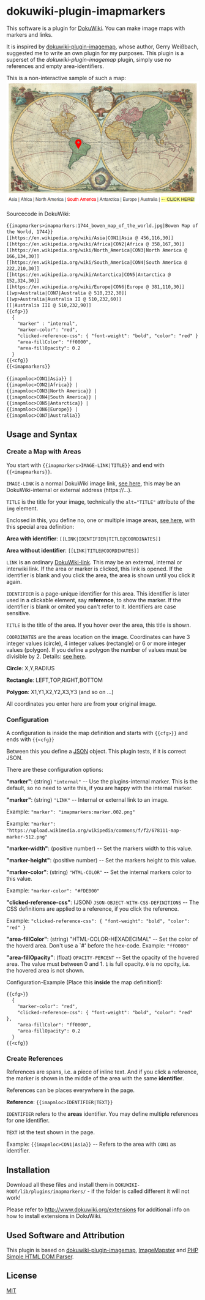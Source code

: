 # dokuwiki-plugin-imapmarkers

This software is a plugin for [DokuWiki](https://www.dokuwiki.org/).
You can make image maps with markers and links.

It is inspired by [dokuwiki-plugin-imagemap](https://github.com/i-net-software/dokuwiki-plugin-imagemap/), whose author, Gerry Weißbach, suggested me to write an own plugin for my purposes.
This plugin is a superset of the *dokuwiki-plugin-imagemap* plugin, simply use no references and empty area-identifiers.

This is a non-interactive sample of such a map:
![Acient World Map with Marker](https://raw.githubusercontent.com/kgitthoene/dokuwiki-plugin-imapmarkers/master/readme/map-with-marker.png)

Sourcecode in DokuWiki:
```
{{imapmarkers>imapmarkers:1744_bowen_map_of_the_world.jpg|Bowen Map of the World, 1744}}
[[https://en.wikipedia.org/wiki/Asia|CON1|Asia @ 456,116,30]]
[[https://en.wikipedia.org/wiki/Africa|CON2|Africa @ 358,167,30]]
[[https://en.wikipedia.org/wiki/North_America|CON3|North America @ 166,134,30]]
[[https://en.wikipedia.org/wiki/South_America|CON4|South America @ 222,210,30]]
[[https://en.wikipedia.org/wiki/Antarctica|CON5|Antarctica @ 152,324,30]]
[[https://en.wikipedia.org/wiki/Europe|CON6|Europe @ 381,110,30]]
[[wp>Australia|CON7|Australia @ 510,232,30]]
[[wp>Australia|Australia II @ 510,232,60]]
[[|Australia III @ 510,232,90]]
{{cfg>}}
  {
    "marker" : "internal",
    "marker-color": "red",
    "clicked-reference-css": { "font-weight": "bold", "color": "red" }
    "area-fillColor": "ff0000",
    "area-fillOpacity": 0.2
  }
{{<cfg}}
{{<imapmarkers}}

{{imapmloc>CON1|Asia}} |
{{imapmloc>CON2|Africa}} |
{{imapmloc>CON3|North America}} |
{{imapmloc>CON4|South America}} |
{{imapmloc>CON5|Antarctica}} |
{{imapmloc>CON6|Europe}} |
{{imapmloc>CON7|Australia}}
```

## Usage and Syntax

### Create a Map with Areas

You start with ```{{imapmarkers>IMAGE-LINK|TITLE}}``` and end with ```{{<imapmarkers}}```.

```IMAGE-LINK``` is a normal DokuWiki image link, [see here](https://www.dokuwiki.org/images), this may be an DokuWiki-internal or external address (https://…).

```TITLE``` is the title for your image, technically the ```alt="TITLE"``` attribute of the ```img``` element.

Enclosed in this, you define no, one or multiple image areas, [see here](https://www.w3schools.com/html/html_images_imagemap.asp), with this special area definition:

**Area with identifier**: ```[[LINK|IDENTIFIER|TITLE@COORDINATES]]```

**Area without identifier**: ```[[LINK|TITLE@COORDINATES]]```

```LINK``` is an ordinary [DokuWiki-link](https://www.dokuwiki.org/link).
This may be an external, internal or interwiki link.
If the area or marker is clicked, this link is opened.
If the identifier is blank and you click the area, the area is shown until you click it again.

```IDENTIFIER``` is a page-unique identifier for this area.
This identifier is later used in a clickable element, say **reference**, to show the marker.
If the identifier is blank or omited you can't refer to it.
Identifiers are case sensitive.

```TITLE``` is the title of the area.
If you hover over the area, this title is shown.

```COORDINATES``` are the areas location on the image. Coordinates can have 3 integer values (circle), 4 integer values (rectangle) or 6 or more integer values (polygon). If you define a polygon the number of values must be divisible by 2.
Details: [see here](https://www.w3schools.com/html/html_images_imagemap.asp).

**Circle**: X,Y,RADIUS

**Rectangle**: LEFT,TOP,RIGHT,BOTTOM

**Polygon**: X1,Y1,X2,Y2,X3,Y3 (and so on …)

All coordinates you enter here are from your original image.

### Configuration

A configuration is inside the map definition and starts with ```{{cfg>}}``` and ends with ```{{<cfg}}```

Between this you define a [JSON](https://www.json.org/json-en.html) object.
This plugin tests, if it is correct JSON.

There are these configuration options:

**"marker"**: (string) ```"internal"``` -- Use the plugins-internal marker. This is the default, so no need to write this, if you are happy with the internal marker.

**"marker"**: (string) ```"LINK"``` -- Internal or external link to an image.

Example: ```"marker": "imapmarkers:marker.002.png"```

Example: ```"marker": "https://upload.wikimedia.org/wikipedia/commons/f/f2/678111-map-marker-512.png"```

**"marker-width"**: (positive number) -- Set the markers width to this value.

**"marker-height"**: (positive number) -- Set the markers height to this value.

**"marker-color"**: (string) ```"HTML-COLOR"``` -- Set the internal markers color to this value.

Example: ```"marker-color": "#FDEB00"```

**"clicked-reference-css"**: (JSON) ```JSON-OBJECT-WITH-CSS-DEFINITIONS```  -- The CSS definitions are applied to a reference, if you click the reference.

Example: ```"clicked-reference-css": { "font-weight": "bold", "color": "red" }```

**"area-fillColor"**: (string) "HTML-COLOR-HEXADECIMAL" -- Set the color of the hoverd area. Don't use a `#' before the hex-code.
Example: ```"ff0000"```

**"area-fillOpacity"**: (float) ```OPACITY-PERCENT``` -- Set the opacity of the hovered area.
The value must between 0 and 1.
```1``` is full opacity.
```0``` is no opcity, i.e. the hovered area is not shown.

Configuration-Example (Place this **inside** the map definition!):

```
{{cfg>}}
  {
    "marker-color": "red",
    "clicked-reference-css": { "font-weight": "bold", "color": "red" },
    "area-fillColor": "ff0000",
    "area-fillOpacity": 0.2
  }
{{<cfg}}
```

### Create References

References are spans, i.e. a piece of inline text.
And if you click a reference, the marker is shown in the middle of the area with the same **identifier**.

References can be places everywhere in the page.

**Reference**: ```{{imapmloc>IDENTIFIER|TEXT}}```

```IDENTIFIER``` refers to the **areas** identifier.
You may define multiple references for one identifier.

```TEXT``` ist the text shown in the page.

Example: ```{{imapmloc>CON1|Asia}}``` -- Refers to the area with ```CON1``` as identifier.

## Installation

Download all these files and install them in
```DOKUWIKI-ROOT/lib/plugins/imapmarkers/``` - if the folder is called different it
will not work!

Please refer to http://www.dokuwiki.org/extensions for additional info
on how to install extensions in DokuWiki.

## Used Software and Attribution

This plugin is based on [dokuwiki-plugin-imagemap](https://github.com/i-net-software/dokuwiki-plugin-imagemap/), [ImageMapster](http://www.outsharked.com/imagemapster/) and [PHP Simple HTML DOM Parser](https://sourceforge.net/projects/simplehtmldom/).

## License

[MIT](https://github.com/kgitthoene/dokuwiki-plugin-imapmarkers/blob/master/LICENSE.md)
